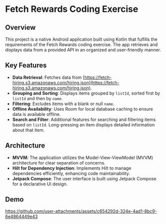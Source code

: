 # Fetch Rewards Coding Exercise

## Overview

This project is a native Android application built using Kotlin that fulfills the requirements of the Fetch Rewards coding exercise. The app retrieves and displays data from a provided API in an organized and user-friendly manner.

## Key Features

- **Data Retrieval**: Fetches data from [https://fetch-hiring.s3.amazonaws.com/hiring.json](https://fetch-hiring.s3.amazonaws.com/hiring.json).
- **Grouping and Sorting**: Displays items grouped by `listId`, sorted first by `listId` and then by `name`.
- **Filtering**: Excludes items with a blank or null `name`.
- **Offline Availability**: Uses Room for local database caching to ensure data is available offline.
- **Search and Filter**: Additional features for searching and filtering items based on `listId`. Long-pressing an item displays detailed information about that item.

## Architecture

- **MVVM**: The application utilizes the Model-View-ViewModel (MVVM) architecture for clear separation of concerns.
- **Hilt for Dependency Injection**: Implements Hilt to manage dependencies efficiently, enhancing code maintainability.
- **Jetpack Compose**: The user interface is built using Jetpack Compose for a declarative UI design.


## Demo
https://github.com/user-attachments/assets/c654292d-324e-4ad1-8bc9-6e4864449e43


